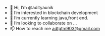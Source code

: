 - 👋 Hi, I’m @adityaunik
- 👀 I’m interested in blockchain development
- 🌱 I’m currently learning java,front end.
- 💞️ I’m looking to collaborate on ...
- 📫 How to reach me adtgtm903@gmail.com

<!---
adityaunik/adityaunik is a ✨ special ✨ repository because its `README.md` (this file) appears on your GitHub profile.
You can click the Preview link to take a look at your changes.
--->
